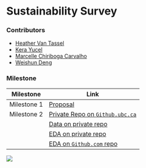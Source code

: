 # Sustainability Survey

### Contributors

- [Heather Van Tassel](https://github.com/heathervant)
- [Kera Yucel](https://github.com/K3ra-y)
- [Marcelle Chiriboga Carvalho](https://github.com/mchiriboga)
- [Weishun Deng](https://github.com/xiaoweideng)

### Milestone

|Milestone|Link|
|---|---|
|Milestone 1|[Proposal](Milestone1.md)|
|Milestone 2|[Private Repo on `Github.ubc.ca`](https://github.ubc.ca/MDS-2018-19/Sustainable_Survey)|
||[Data on private repo](https://github.ubc.ca/MDS-2018-19/Sustainable_Survey/blob/master/data/Sustainable%20Survey_April%204%2C%202019_18.11.csv)|
||[EDA on private repo](https://github.ubc.ca/MDS-2018-19/Sustainable_Survey/blob/master/Milestone2/Milestone2_EDA.md)|
||[EDA on `Github.com` repo](https://github.com/UBC-MDS/Sustainability_Survey/blob/master/Milestone2/Milestone2_EDA.md)|

![](https://raw.githubusercontent.com/UBC-MDS/Sustainability_Survey/master/images/green_is_a_trend.png)

